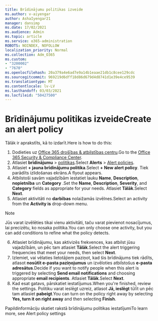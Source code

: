 ```yaml
---
title: Brīdinājumu politikas izveide
ms.author: v-aiyengar
author: AshaIyengar21
manager: dansimp
ms.date: 17/02/2021
ms.audience: Admin
ms.topic: article
ms.service: o365-administration
ROBOTS: NOINDEX, NOFOLLOW
localization_priority: Normal
ms.collection: Adm_O365
ms.custom:
- "3200002"
- "7670"
ms.openlocfilehash: 20a379a4e6ad7e9a14b1eaae21db1c8cee129cdc
ms.sourcegitcommit: 969219d6dff18d86d679d4d8741d1e39e4ce9539
ms.translationtype: MT
ms.contentlocale: lv-LV
ms.lasthandoff: 03/03/2021
ms.locfileid: "50427500"
---
```

# <a name="create-an-alert-policy"></a><span data-ttu-id="97e88-102">Brīdinājumu politikas izveide</span><span class="sxs-lookup"><span data-stu-id="97e88-102">Create an alert policy</span></span>

<span data-ttu-id="97e88-103">Tālāk ir aprakstīts, kā to izdarīt.</span><span class="sxs-lookup"><span data-stu-id="97e88-103">Here is how to do this:</span></span>

1. <span data-ttu-id="97e88-104">Dodieties uz [Office 365 drošības & atbilstības centru](https://go.microsoft.com/fwlink/p/?linkid=2077143).</span><span class="sxs-lookup"><span data-stu-id="97e88-104">Go to the [Office 365 Security & Compliance Center](https://go.microsoft.com/fwlink/p/?linkid=2077143).</span></span>
1. <span data-ttu-id="97e88-105">Atlasiet **brīdinājumu**  >  [politikas](https://go.microsoft.com/fwlink/?linkid=2103208).</span><span class="sxs-lookup"><span data-stu-id="97e88-105">Select **Alerts** > [Alert policies](https://go.microsoft.com/fwlink/?linkid=2103208).</span></span>
1. <span data-ttu-id="97e88-106">Atlasiet **+ jauna brīdinājumu politika**.</span><span class="sxs-lookup"><span data-stu-id="97e88-106">Select **+ New alert policy**.</span></span> <span data-ttu-id="97e88-107">Tiek parādīts izlidošanas ekrāns.</span><span class="sxs-lookup"><span data-stu-id="97e88-107">A flyout appears.</span></span>
1. <span data-ttu-id="97e88-108">Atbilstoši savām vajadzībām iestatiet lauku **Name**, **Description**, **nopietnība** un **Category** .</span><span class="sxs-lookup"><span data-stu-id="97e88-108">Set the **Name**, **Description**, **Severity**, and **Category** fields as appropriate for your needs.</span></span> <span data-ttu-id="97e88-109">Atlasiet **Tālāk**.</span><span class="sxs-lookup"><span data-stu-id="97e88-109">Select **Next**.</span></span>
1. <span data-ttu-id="97e88-110">Atlasiet aktivitāti no **darbības** nolaižamās izvēlnes.</span><span class="sxs-lookup"><span data-stu-id="97e88-110">Select an activity from the **Activity is** drop-down menu.</span></span>
> [!NOTE]
>  <span data-ttu-id="97e88-111">Jūs varat izvēlēties tikai vienu aktivitāti, taču varat pievienot nosacījumus, lai precizētu, ko nosaka politika.</span><span class="sxs-lookup"><span data-stu-id="97e88-111">You can only choose one activity, but you can add conditions to refine what the policy detects.</span></span>
6. <span data-ttu-id="97e88-112">Atlasiet brīdinājumu, kas aktivizēs frekvences, kas atbilst jūsu vajadzībām, un pēc tam atlasiet **Tālāk**.</span><span class="sxs-lookup"><span data-stu-id="97e88-112">Select the alert triggering frequencies that meet your needs, then select **Next**.</span></span>
7. <span data-ttu-id="97e88-113">Izlemiet, vai vēlaties lietotājiem paziņot, kad šis brīdinājums tiek rādīts, atlasot **nosūtīt e-pasta paziņojumus** un izvēloties atbilstošus **e-pasta adresātus**.</span><span class="sxs-lookup"><span data-stu-id="97e88-113">Decide if you want to notify people when this alert is triggered by selecting **Send email notifications** and choosing appropriate **email recipients**.</span></span> <span data-ttu-id="97e88-114">Atlasiet **Tālāk**.</span><span class="sxs-lookup"><span data-stu-id="97e88-114">Select **Next**.</span></span>
8. <span data-ttu-id="97e88-115">Kad esat gatavs, pārskatiet iestatījumus.</span><span class="sxs-lookup"><span data-stu-id="97e88-115">When you're finished, review the settings.</span></span> <span data-ttu-id="97e88-116">Politiku varat ieslēgt uzreiz, atlasot **Jā, ieslēgt** tūlīt un pēc tam atlasiet **pabeigt**.</span><span class="sxs-lookup"><span data-stu-id="97e88-116">You can turn on the policy right away by selecting **Yes, turn it on right away** and then selecting **Finish**.</span></span>

<span data-ttu-id="97e88-117">Papildinformāciju skatiet rakstā brīdinājumu politikas iestatījumi</span><span class="sxs-lookup"><span data-stu-id="97e88-117">To learn more, see Alert policy settings</span></span>

